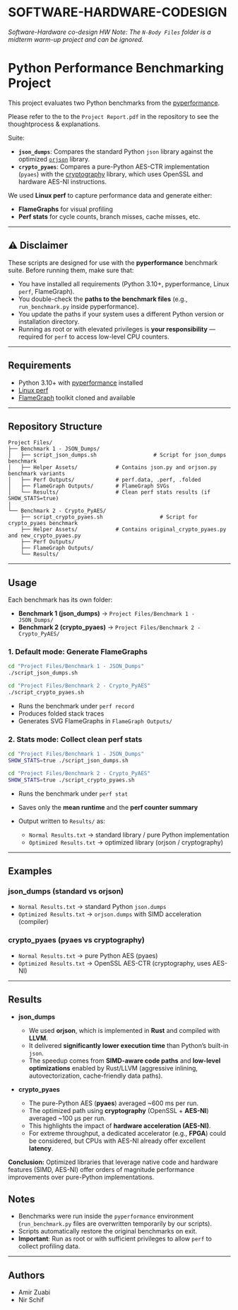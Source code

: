 # SOFTWARE-HARDWARE-CODESIGN

_Software-Hardware co-design HW_
_Note: The `N-Body Files` folder is a midterm warm-up project and can be ignored._

# Python Performance Benchmarking Project

This project evaluates two Python benchmarks from the [pyperformance](https://github.com/python/pyperformance).

Please refer to the to the `Project Report.pdf` in the repository to see the thoughtprocess & explanations.

Suite:

-   **`json_dumps`**: Compares the standard Python `json` library against the optimized [`orjson`](https://github.com/ijl/orjson) library.
-   **`crypto_pyaes`**: Compares a pure-Python AES-CTR implementation (`pyaes`) with the [cryptography](https://cryptography.io/) library, which uses OpenSSL and hardware AES-NI instructions.

We used **Linux perf** to capture performance data and generate either:

-   **FlameGraphs** for visual profiling
-   **Perf stats** for cycle counts, branch misses, cache misses, etc.

---

## ⚠️ Disclaimer

These scripts are designed for use with the **pyperformance** benchmark suite.
Before running them, make sure that:

-   You have installed all requirements (Python 3.10+, pyperformance, Linux `perf`, FlameGraph).
-   You double-check the **paths to the benchmark files** (e.g., `run_benchmark.py` inside pyperformance).
-   You update the paths if your system uses a different Python version or installation directory.
-   Running as root or with elevated privileges is **your responsibility** — required for `perf` to access low-level CPU counters.

---

## Requirements

-   Python 3.10+ with [pyperformance](https://github.com/python/pyperformance) installed
-   [Linux perf](https://perf.wiki.kernel.org/)
-   [FlameGraph](https://github.com/brendangregg/FlameGraph) toolkit cloned and available

---

## Repository Structure

```
Project Files/
├── Benchmark 1 - JSON_Dumps/
│   ├── script_json_dumps.sh                  # Script for json_dumps benchmark
│   ├── Helper Assets/            # Contains json.py and orjson.py benchmark variants
│   ├── Perf Outputs/             # perf.data, .perf, .folded
│   ├── FlameGraph Outputs/       # FlameGraph SVGs
│   └── Results/                  # Clean perf stats results (if SHOW_STATS=true)
│
└── Benchmark 2 - Crypto_PyAES/
    ├── script_crypto_pyaes.sh                  # Script for crypto_pyaes benchmark
    ├── Helper Assets/            # Contains original_crypto_pyaes.py and new_crypto_pyaes.py
    ├── Perf Outputs/
    ├── FlameGraph Outputs/
    └── Results/
```

---

## Usage

Each benchmark has its own folder:

-   **Benchmark 1 (json_dumps)** → `Project Files/Benchmark 1 - JSON_Dumps/`
-   **Benchmark 2 (crypto_pyaes)** → `Project Files/Benchmark 2 - Crypto_PyAES/`

### 1. Default mode: Generate FlameGraphs

```bash
cd "Project Files/Benchmark 1 - JSON_Dumps"
./script_json_dumps.sh

cd "Project Files/Benchmark 2 - Crypto_PyAES"
./script_crypto_pyaes.sh
```

-   Runs the benchmark under `perf record`
-   Produces folded stack traces
-   Generates SVG FlameGraphs in `FlameGraph Outputs/`

### 2. Stats mode: Collect clean perf stats

```bash
cd "Project Files/Benchmark 1 - JSON_Dumps"
SHOW_STATS=true ./script_json_dumps.sh

cd "Project Files/Benchmark 2 - Crypto_PyAES"
SHOW_STATS=true ./script_crypto_pyaes.sh
```

-   Runs the benchmark under `perf stat`
-   Saves only the **mean runtime** and the **perf counter summary**
-   Output written to `Results/` as:

    -   `Normal Results.txt` → standard library / pure Python implementation
    -   `Optimized Results.txt` → optimized library (orjson / cryptography)

---

## Examples

### json_dumps (standard vs orjson)

-   `Normal Results.txt` → standard Python `json.dumps`
-   `Optimized Results.txt` → `orjson.dumps` with SIMD acceleration (compiler)

### crypto_pyaes (pyaes vs cryptography)

-   `Normal Results.txt` → pure Python AES (pyaes)
-   `Optimized Results.txt` → OpenSSL AES-CTR (cryptography, uses AES-NI)

---

## Results

- **json_dumps**
  - We used **orjson**, which is implemented in **Rust** and compiled with **LLVM**.
  - It delivered **significantly lower execution time** than Python’s built-in `json`.
  - The speedup comes from **SIMD-aware code paths** and **low-level optimizations** enabled by Rust/LLVM (aggressive inlining, autovectorization, cache-friendly data paths).

- **crypto_pyaes**
  - The pure-Python AES (**pyaes**) averaged ~600 ms per run.
  - The optimized path using **cryptography** (OpenSSL + **AES-NI**) averaged ~100 µs per run.
  - This highlights the impact of **hardware acceleration (AES-NI)**.
  - For extreme throughput, a dedicated accelerator (e.g., **FPGA**) could be considered, but CPUs with AES-NI already offer excellent **latency**.


**Conclusion:** Optimized libraries that leverage native code and hardware features (SIMD, AES-NI) offer orders of magnitude performance improvements over pure-Python implementations.

## Notes

-   Benchmarks were run inside the `pyperformance` environment (`run_benchmark.py` files are overwritten temporarily by our scripts).
-   Scripts automatically restore the original benchmarks on exit.
-   **Important**: Run as root or with sufficient privileges to allow `perf` to collect profiling data.

---

## Authors

-   Amir Zuabi
-   Nir Schif
